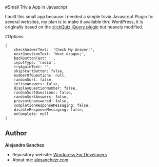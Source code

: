 #Small Trivia App in Javascript

I built this small app because I needed a simple trivia Javascript Plugin for several websites, my plan is to make it available thru WordPress, it is originally based on the [slickQuiz jQuery plugin](https://github.com/jewlofthelotus/SlickQuiz) but heavely modified.

#Options

    {
        checkAnswerText:  'Check My Answer!',
        nextQuestionText: 'Next &raquo;',
        backButtonText: '',
        inputType: 'radio',
        tryAgainText: '',
        skipStartButton: false,
        numberOfQuestions: null,
        randomSort: false,
        inlineAnswers: false,
        displayQuestionNumber: false,
        randomSortQuestions: false,
        randomSortAnswers: false,
        preventUnanswered: false,
        completionResponseMessaging: false,
        disableResponseMessaging: false,
        onComplete: null
    }
    
## Author

**Alejandro Sanchez**
- Repository website: [Wordpress For Developers](https://github.com/alesanchezr/wordpress-for-developers)
- About me: [alesanchezr.com](http://alesanchezr.com)